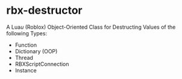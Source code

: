 # rbx-destructor
A Lua<i>u</i> (Roblox) Object-Oriented Class for Destructing Values of the following Types:
<ul>
  <li>Function</li>
  <li>Dictionary (OOP)</li>
  <li>Thread</li>
  <li>RBXScriptConnection</li>
  <li>Instance</li>
</ul>
